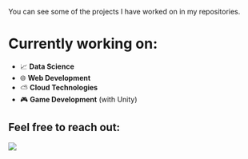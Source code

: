 You can see some of the projects I have worked on in my repositories. 
# Currently working on:
- 📈 **Data Science**
- 🌐 **Web Development**
- ⛅ **Cloud Technologies**
- 🎮 **Game Development** (with Unity)

## Feel free to reach out:
<a href="https://www.linkedin.com/in/emretarakci/"><img src="https://img.shields.io/badge/LinkedIn-0077B5?style=for-the-badge&logo=linkedin&logoColor=white"></a>
<!--
**tarakciemre/tarakciemre** is a ✨ _special_ ✨ repository because its `README.md` (this file) appears on your GitHub profile.

Here are some ideas to get you started:

- 🔭 I’m currently working on ...
- 🌱 I’m currently learning ...
- 👯 I’m looking to collaborate on ...
- 🤔 I’m looking for help with ...
- 💬 Ask me about ...
- 📫 How to reach me: ...
- 😄 Pronouns: ...
- ⚡ Fun fact: ...
-->
